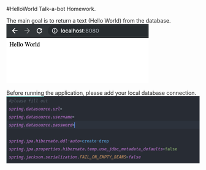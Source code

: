 #HelloWorld Talk-a-bot Homework.

The main goal is to return a text (Hello World) from the database.         
![alt text](pic/result.png)                 

                
Before running the application, please add your local database connection.     
![alt text](pic/db.png)         